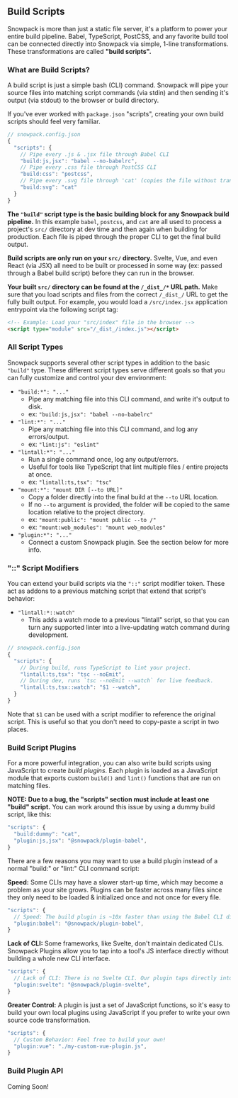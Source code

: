 ## Build Scripts

Snowpack is more than just a static file server, it's a platform to power your entire build pipeline. Babel, TypeScript, PostCSS, and any favorite build tool can be connected directly into Snowpack via simple, 1-line transformations. These transformations are called **"build scripts".**

### What are Build Scripts?

A build script is just a simple bash (CLI) command. Snowpack will  pipe your source files into matching script commands (via stdin) and then sending it's output (via stdout) to the browser or build directory.

If you've ever worked with `package.json` "scripts", creating your own build scripts should feel very familiar.

```js
// snowpack.config.json
{
  "scripts": {
    // Pipe every .js & .jsx file through Babel CLI
    "build:js,jsx": "babel --no-babelrc",
    // Pipe every .css file through PostCSS CLI
    "build:css": "postcss",
    // Pipe every .svg file through 'cat' (copies the file without transforming)
    "build:svg": "cat"
  }
}
```

**The `"build"` script type is the basic building block for any Snowpack build pipeline.** In this example `babel`, `postcss`, and `cat` are all used to process a project's `src/` directory at dev time and then again when building for production. Each file is piped through the proper CLI to get the final build output.

**Build scripts are only run on your `src/` directory.** Svelte, Vue, and even React (via JSX) all need to be built or processed in some way (ex: passed through a Babel build script) before they can run in the browser.

**Your built `src/` directory can be found at the `/_dist_/*` URL path.** Make sure that you load scripts and files from the correct `/_dist_/` URL to get the fully built output. For example, you would load a `/src/index.jsx` application entrypoint via the following script tag:

```html
<!-- Example: Load your "src/index" file in the browser -->
<script type="module" src="/_dist_/index.js"></script>
```


<!--

### Default Build Scripts 

Snowpack provides some basic build scripts out of the box to help you get started. The following are enabled by default during both dev & build:

- `build:jsx` - All `src/*.jsx` files are transpiled for basic React & Preact support. 
- `build:ts` - All `src/*.ts` files are transpiled for basic TypeScript support.
- `build:tsx` - All `src/*.tsx` files are transpiled for both JSX & TypeScript.

Snowpack also rewrites your package imports automatically using your installed `web_modules/import-map.json` file. This way uou can import packages by name anywhere in your `src/` directory and Snowpack will automatically rewrite them to point to the proper `/web_modules/*` URL during dev/build.
-->
 
### All Script Types

Snowpack supports several other script types in addition to the basic `"build"` type. These different script types serve different goals so that you can fully customize and control your dev environment:

- `"build:*": "..."`
  - Pipe any matching file into this CLI command, and write it's output to disk.
  - ex: `"build:js,jsx": "babel --no-babelrc"`
- `"lint:*": "..."`
  - Pipe any matching file into this CLI command, and log any errors/output.
  - ex: `"lint:js": "eslint"`
- `"lintall:*": "..."`
  - Run a single command once, log any output/errors.
  - Useful for tools like TypeScript that lint multiple files / entire projects at once.
  - ex: `"lintall:ts,tsx": "tsc"`
- `"mount:*": "mount DIR [--to URL]"`
  - Copy a folder directly into the final build at the `--to` URL location.
  - If no `--to` argument is provided, the folder will be copied to the same location relative to the project directory.
  - ex: `"mount:public": "mount public --to /"`
  - ex: `"mount:web_modules": "mount web_modules"`
- `"plugin:*": "..."`
  - Connect a custom Snowpack plugin. See the section below for more info.

### "::" Script Modifiers

You can extend your build scripts via the `"::"` script modifier token. These act as addons to a previous matching script that extend that script's behavior:

- `"lintall:*::watch"`
  - This adds a watch mode to a previous "lintall" script, so that you can turn any supported linter into a live-updating watch command during development. 
  
```js
// snowpack.config.json
{
  "scripts": {
    // During build, runs TypeScript to lint your project.
    "lintall:ts,tsx": "tsc --noEmit",
    // During dev, runs `tsc --noEmit --watch` for live feedback.
    "lintall:ts,tsx::watch": "$1 --watch",
  }
}
```

Note that `$1` can be used with a script modifier to reference the original script. This is useful so that you don't need to copy-paste a script in two places.


### Build Script Plugins

For a more powerful integration, you can also write build scripts using JavaScript to create *build plugins*. Each plugin is loaded as a JavaScript module that exports custom `build()` and `lint()` functions that are run on matching files.

**NOTE: Due to a bug, the "scripts" section must include at least one "build" script.** You can work around this issue by using a dummy build script, like this:

```js
"scripts": {
  "build:dummy": "cat",
  "plugin:js,jsx": "@snowpack/plugin-babel",
}

```

There are a few reasons you may want to use a build plugin instead of a normal "build:" or "lint:" CLI command script:

**Speed:** Some CLIs may have a slower start-up time, which may become a problem as your site grows. Plugins can be faster across many files since they only need to be loaded & initialized once and not once for every file.

```js
"scripts": {
  // Speed: The build plugin is ~10x faster than using the Babel CLI directly
  "plugin:babel": "@snowpack/plugin-babel",
}
```

**Lack of CLI:** Some frameworks, like Svelte, don't maintain dedicated CLIs. Snowpack Plugins allow you to tap into a tool's JS interface directly without building a whole new CLI interface.

```js
"scripts": {
  // Lack of CLI: There is no Svelte CLI. Our plugin taps directly into the Svelte compiler 
  "plugin:svelte": "@snowpack/plugin-svelte",
}
```

**Greater Control:** A plugin is just a set of JavaScript functions, so it's easy to build your own local plugins using JavaScript if you prefer to write your own source code transformation.


```js
"scripts": {
  // Custom Behavior: Feel free to build your own!
  "plugin:vue": "./my-custom-vue-plugin.js",
}
```

### Build Plugin API

Coming Soon!
